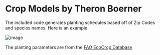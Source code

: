 # Crop Models by Theron Boerner

The included code generates planting schedules based off of Zip Codes and species names. Here is an example

![image](https://github.com/user-attachments/assets/0c0bc0cb-2757-4f9a-a28d-4c9f5ab72308)

The planting parameters are from the [FAO EcoCrop Database](https://gaez.fao.org/pages/ecocrop-search)
